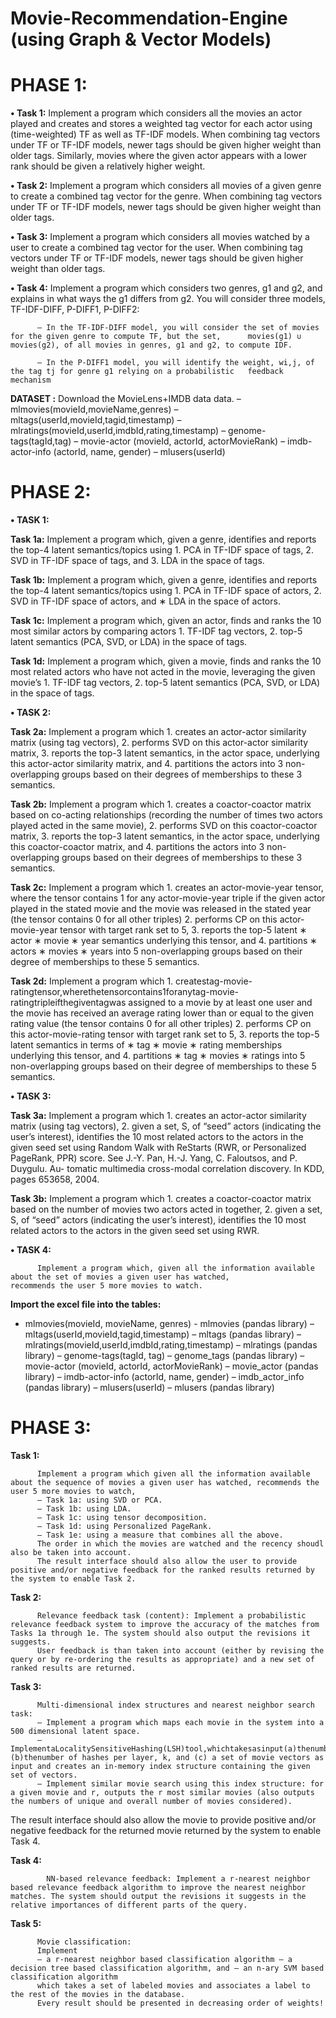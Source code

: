 # Movie-Recommendation-Engine (using Graph & Vector Models) 


# PHASE 1:

**• Task 1:** 
          Implement a program which considers all the movies an actor played and creates and stores a weighted tag vector for           each actor using (time-weighted) TF as well as TF-IDF models. When combining tag vectors under TF or TF-IDF models,           newer tags should be given higher weight than older tags. Similarly, movies where the given actor appears with a               lower rank should be given a relatively higher weight.

**• Task 2:** 
          Implement a program which considers all movies of a given genre to create a combined tag vector for the genre. When           combining tag vectors under TF or TF-IDF models, newer tags should be given higher weight than older tags.

**• Task 3:** 
          Implement a program which considers all movies watched by a user to create a combined tag vector for the user. When           combining tag vectors under TF or TF-IDF models, newer tags should be given higher weight than older tags.

**• Task 4:** 
          Implement a program which considers two genres, g1 and g2, and explains in what ways the g1 differs from g2. You               will consider three models, TF-IDF-DIFF, P-DIFF1, P-DIFF2:
          
          – In the TF-IDF-DIFF model, you will consider the set of movies for the given genre to compute TF, but the set,      movies(g1) ∪ movies(g2), of all movies in genres, g1 and g2, to compute IDF.

          – In the P-DIFF1 model, you will identify the weight, wi,j, of the tag tj for genre g1 relying on a probabilistic   feedback mechanism 
        
**DATASET :** 
          Download the MovieLens+IMDB data data.
          – mlmovies(movieId,movieName,genres)
          – mltags(userId,movieId,tagid,timestamp)
          – mlratings(movieId,userId,imdbId,rating,timestamp) – genome-tags(tagId,tag)
          – movie-actor (movieId, actorId, actorMovieRank)
          – imdb-actor-info (actorId, name, gender)
          – mlusers(userId)

# PHASE 2:

**• TASK 1:**

**Task 1a:** 
          Implement a program which, given a genre, identifies and reports the top-4 latent semantics/topics using 
          1. PCA in TF-IDF space of tags,
          2. SVD in TF-IDF space of tags, and
          3. LDA in the space of tags.
                   
**Task 1b:** 
          Implement a program which, given a genre, identifies and reports the top-4 latent semantics/topics using 
          1. PCA in TF-IDF space of actors,
          2. SVD in TF-IDF space of actors, and ∗ LDA in the space of actors.
                    
**Task 1c:** 
          Implement a program which, given an actor, finds and ranks the 10 most similar actors by comparing actors 
          1. TF-IDF tag vectors,
          2. top-5 latent semantics (PCA, SVD, or LDA) in the space of tags.
                  
**Task 1d:** 
          Implement a program which, given a movie, finds and ranks the 10 most related actors who have not acted in the                 movie, leveraging the given movie’s 
          1. TF-IDF tag vectors,
          2. top-5 latent semantics (PCA, SVD, or LDA) in the space of tags.


**• TASK 2:**

**Task 2a:** 
          Implement a program which 
          1. creates an actor-actor similarity matrix (using tag vectors),
          2. performs SVD on this actor-actor similarity matrix,
          3. reports the top-3 latent semantics, in the actor space, underlying this actor-actor similarity matrix, and
          4. partitions the actors into 3 non-overlapping groups based on their degrees of memberships to these 3 semantics.

**Task 2b:** 
          Implement a program which 
          1. creates a coactor-coactor matrix based on co-acting relationships (recording the number of times two actors                    played acted in the same movie),
          2. performs SVD on this coactor-coactor matrix,
          3. reports the top-3 latent semantics, in the actor space, underlying this coactor-coactor matrix, and
          4. partitions the actors into 3 non-overlapping groups based on their degrees of memberships to these 3 semantics.

**Task 2c:** 
          Implement a program which
          1. creates an actor-movie-year tensor, where the tensor contains 1 for any actor-movie-year triple if the given                  actor played in the stated movie and the movie was released in the stated year (the tensor contains 0                          for all other triples)
          2. performs CP on this actor-movie-year tensor with target rank set to 5,
          3. reports the top-5 latent
                    ∗ actor 
                    ∗ movie 
                    ∗ year
          semantics underlying this tensor, and
          4. partitions
                    ∗ actors 
                    ∗ movies 
                    ∗ years
          into 5 non-overlapping groups based on their degree of memberships to these 5 semantics.

**Task 2d:** 
          Implement a program which 
          1. createstag-movie-ratingtensor,wherethetensorcontains1foranytag-movie-ratingtripleifthegiventagwas assigned to a                movie by at least one user and the movie has received an average rating lower than or equal to the given rating                value (the tensor contains 0 for all other triples)
          2. performs CP on this actor-movie-rating tensor with target rank set to 5,
          3. reports the top-5 latent semantics in terms of
                    ∗ tag
                    ∗ movie 
                    ∗ rating
          memberships underlying this tensor, and
          4. partitions
                    ∗ tag
                    ∗ movies 
                    ∗ ratings
          into 5 non-overlapping groups based on their degree of memberships to these 5 semantics.


**• TASK 3:**

**Task 3a:** 
          Implement a program which
          1. creates an actor-actor similarity matrix (using tag vectors),
          2. given a set, S, of “seed” actors (indicating the user’s interest), identifies the 10 most related actors to the                actors
          in the given seed set using Random Walk with ReStarts (RWR, or Personalized PageRank, PPR) score. See
          J.-Y. Pan, H.-J. Yang, C. Faloutsos, and P. Duygulu. Au- tomatic multimedia cross-modal correlation discovery. In             KDD, pages 653658, 2004.

**Task 3b:** 
          Implement a program which
          1. creates a coactor-coactor matrix based on the number of movies two actors acted in together,
          2. given a set, S, of “seed” actors (indicating the user’s interest), identifies the 10 most related actors to the                actors
          in the given seed set using RWR.


**• TASK 4:** 

          Implement a program which, given all the information available about the set of movies a given user has watched,               recommends the user 5 more movies to watch.

**Import the excel file into the tables:**
- mlmovies(movieId, movieName, genres)  - mlmovies (pandas library)
– mltags(userId,movieId,tagid,timestamp) – mltags (pandas library)
– mlratings(movieId,userId,imdbId,rating,timestamp) – mlratings (pandas library)
– genome-tags(tagId, tag) – genome_tags (pandas library)
– movie-actor (movieId, actorId, actorMovieRank) – movie_actor (pandas library)
– imdb-actor-info (actorId, name, gender) – imdb_actor_info (pandas library)
– mlusers(userId) – mlusers (pandas library)

# PHASE 3:

**Task 1:** 

          Implement a program which given all the information available about the sequence of movies a given user has watched, recommends the user 5 more movies to watch,
          – Task 1a: using SVD or PCA.
          – Task 1b: using LDA.
          – Task 1c: using tensor decomposition.
          – Task 1d: using Personalized PageRank.
          – Task 1e: using a measure that combines all the above.
          The order in which the movies are watched and the recency shoudl also be taken into account.
          The result interface should also allow the user to provide positive and/or negative feedback for the ranked results returned by the system to enable Task 2.

**Task 2:**

          Relevance feedback task (content): Implement a probabilistic relevance feedback system to improve the accuracy of the matches from Tasks 1a through 1e. The system should also output the revisions it suggests. 
          User feedback is than taken into account (either by revising the query or by re-ordering the results as appropriate) and a new set of ranked results are returned.
          
**Task 3:**

          Multi-dimensional index structures and nearest neighbor search task:
          – Implement a program which maps each movie in the system into a 500 dimensional latent space.
          – ImplementaLocalitySensitiveHashing(LSH)tool,whichtakesasinput(a)thenumberoflayers,L,(b)thenumber of hashes per layer, k, and (c) a set of movie vectors as input and creates an in-memory index structure containing the given set of vectors. 
          – Implement similar movie search using this index structure: for a given movie and r, outputs the r most similar movies (also outputs the numbers of unique and overall number of movies considered).
The result interface should also allow the movie to provide positive and/or negative feedback for the returned movie returned by the system to enable Task 4.

**Task 4:** 
  
            NN-based relevance feedback: Implement a r-nearest neighbor based relevance feedback algorithm to improve the nearest neighbor matches. The system should output the revisions it suggests in the relative importances of different parts of the query.

**Task 5:**
  
          Movie classification: 
          Implement
          – a r-nearest neighbor based classification algorithm – a decision tree based classification algorithm, and – an n-ary SVM based classification algorithm
          which takes a set of labeled movies and associates a label to the rest of the movies in the database.
          Every result should be presented in decreasing order of weights!
